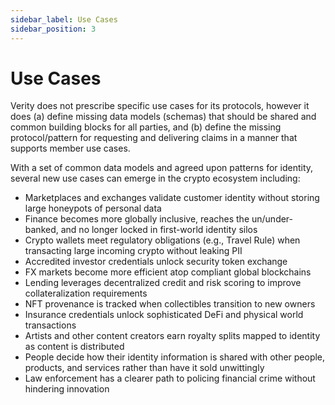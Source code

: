 ```yaml
---
sidebar_label: Use Cases
sidebar_position: 3
---
```


# Use Cases

Verity does not prescribe specific use cases for its protocols, however it does (a) define missing data models (schemas) that should be shared and common building blocks for all parties, and (b) define the missing protocol/pattern for requesting and delivering claims in a manner that supports member use cases.

With a set of common data models and agreed upon patterns for identity, several new use cases can emerge in the crypto ecosystem including:

- Marketplaces and exchanges validate customer identity without storing large honeypots of personal data
- Finance becomes more globally inclusive, reaches the un/under-banked, and no longer locked in first-world identity silos
- Crypto wallets meet regulatory obligations (e.g., Travel Rule) when transacting large incoming crypto without leaking PII
- Accredited investor credentials unlock security token exchange
- FX markets become more efficient atop compliant global blockchains
- Lending leverages decentralized credit and risk scoring to improve collateralization requirements
- NFT provenance is tracked when collectibles transition to new owners
- Insurance credentials unlock sophisticated DeFi and physical world transactions
- Artists and other content creators earn royalty splits mapped to identity as content is distributed
- People decide how their identity information is shared with other people, products, and services rather than have it sold unwittingly
- Law enforcement has a clearer path to policing financial crime without hindering innovation
